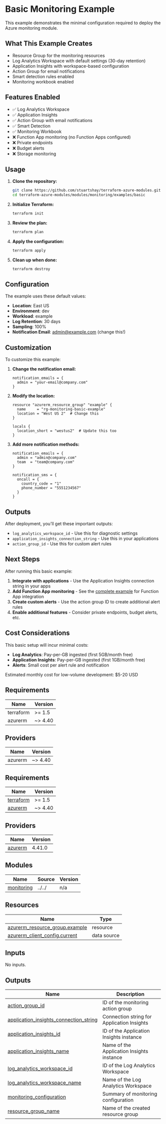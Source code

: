 # Basic Monitoring Example

This example demonstrates the minimal configuration required to deploy the Azure monitoring module.

## What This Example Creates

- Resource Group for the monitoring resources
- Log Analytics Workspace with default settings (30-day retention)
- Application Insights with workspace-based configuration
- Action Group for email notifications
- Smart detection rules enabled
- Monitoring workbook enabled

## Features Enabled

- ✅ Log Analytics Workspace
- ✅ Application Insights
- ✅ Action Group with email notifications
- ✅ Smart Detection
- ✅ Monitoring Workbook
- ❌ Function App monitoring (no Function Apps configured)
- ❌ Private endpoints
- ❌ Budget alerts
- ❌ Storage monitoring

## Usage

1. **Clone the repository:**
   ```bash
   git clone https://github.com/stuartshay/terraform-azure-modules.git
   cd terraform-azure-modules/modules/monitoring/examples/basic
   ```

2. **Initialize Terraform:**
   ```bash
   terraform init
   ```

3. **Review the plan:**
   ```bash
   terraform plan
   ```

4. **Apply the configuration:**
   ```bash
   terraform apply
   ```

5. **Clean up when done:**
   ```bash
   terraform destroy
   ```

## Configuration

The example uses these default values:

- **Location**: East US
- **Environment**: dev
- **Workload**: example
- **Log Retention**: 30 days
- **Sampling**: 100%
- **Notification Email**: admin@example.com (change this!)

## Customization

To customize this example:

1. **Change the notification email:**
   ```hcl
   notification_emails = {
     admin = "your-email@company.com"
   }
   ```

2. **Modify the location:**
   ```hcl
   resource "azurerm_resource_group" "example" {
     name     = "rg-monitoring-basic-example"
     location = "West US 2"  # Change this
   }

   locals {
     location_short = "westus2"  # Update this too
   }
   ```

3. **Add more notification methods:**
   ```hcl
   notification_emails = {
     admin = "admin@company.com"
     team  = "team@company.com"
   }

   notification_sms = {
     oncall = {
       country_code = "1"
       phone_number = "5551234567"
     }
   }
   ```

## Outputs

After deployment, you'll get these important outputs:

- `log_analytics_workspace_id` - Use this for diagnostic settings
- `application_insights_connection_string` - Use this in your applications
- `action_group_id` - Use this for custom alert rules

## Next Steps

After running this basic example:

1. **Integrate with applications** - Use the Application Insights connection string in your apps
2. **Add Function App monitoring** - See the [complete example](../complete/) for Function App integration
3. **Create custom alerts** - Use the action group ID to create additional alert rules
4. **Enable additional features** - Consider private endpoints, budget alerts, etc.

## Cost Considerations

This basic setup will incur minimal costs:

- **Log Analytics**: Pay-per-GB ingested (first 5GB/month free)
- **Application Insights**: Pay-per-GB ingested (first 1GB/month free)
- **Alerts**: Small cost per alert rule and notification

Estimated monthly cost for low-volume development: $5-20 USD

## Requirements

| Name | Version |
|------|---------|
| terraform | >= 1.5 |
| azurerm | ~> 4.40 |

## Providers

| Name | Version |
|------|---------|
| azurerm | ~> 4.40 |
<!-- BEGIN_TF_DOCS -->
## Requirements

| Name | Version |
|------|---------|
| <a name="requirement_terraform"></a> [terraform](#requirement\_terraform) | >= 1.5 |
| <a name="requirement_azurerm"></a> [azurerm](#requirement\_azurerm) | ~> 4.40 |

## Providers

| Name | Version |
|------|---------|
| <a name="provider_azurerm"></a> [azurerm](#provider\_azurerm) | 4.41.0 |

## Modules

| Name | Source | Version |
|------|--------|---------|
| <a name="module_monitoring"></a> [monitoring](#module\_monitoring) | ../../ | n/a |

## Resources

| Name | Type |
|------|------|
| [azurerm_resource_group.example](https://registry.terraform.io/providers/hashicorp/azurerm/latest/docs/resources/resource_group) | resource |
| [azurerm_client_config.current](https://registry.terraform.io/providers/hashicorp/azurerm/latest/docs/data-sources/client_config) | data source |

## Inputs

No inputs.

## Outputs

| Name | Description |
|------|-------------|
| <a name="output_action_group_id"></a> [action\_group\_id](#output\_action\_group\_id) | ID of the monitoring action group |
| <a name="output_application_insights_connection_string"></a> [application\_insights\_connection\_string](#output\_application\_insights\_connection\_string) | Connection string for Application Insights |
| <a name="output_application_insights_id"></a> [application\_insights\_id](#output\_application\_insights\_id) | ID of the Application Insights instance |
| <a name="output_application_insights_name"></a> [application\_insights\_name](#output\_application\_insights\_name) | Name of the Application Insights instance |
| <a name="output_log_analytics_workspace_id"></a> [log\_analytics\_workspace\_id](#output\_log\_analytics\_workspace\_id) | ID of the Log Analytics Workspace |
| <a name="output_log_analytics_workspace_name"></a> [log\_analytics\_workspace\_name](#output\_log\_analytics\_workspace\_name) | Name of the Log Analytics Workspace |
| <a name="output_monitoring_configuration"></a> [monitoring\_configuration](#output\_monitoring\_configuration) | Summary of monitoring configuration |
| <a name="output_resource_group_name"></a> [resource\_group\_name](#output\_resource\_group\_name) | Name of the created resource group |
<!-- END_TF_DOCS -->
